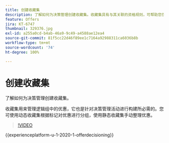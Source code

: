 ```yaml
---
title: 创建收藏集
description: 了解如何为决策管理创建收藏集。收藏集具有与其关联的资格规则，可帮助您仅向相关客户显示这些收藏集。
feature: Offers
jira: KT-6747
thumbnail: 329376.jpg
exl-id: a255a0cd-b4ab-46a9-9c49-a4588ae12ea4
source-git-commit: 81f5cc22d46f89ee1c7164a92988311ca6036b8b
workflow-type: tm+mt
source-wordcount: '74'
ht-degree: 100%

---
```


# 创建收藏集

了解如何为决策管理创建收藏集。

收藏集用来管理逻辑组中的优惠，它也是针对决策管理活动进行构建所必需的。您可使用动态收藏集根据标记对优惠进行分组，使用静态收藏集手动整理优惠。

>[!VIDEO](https://video.tv.adobe.com/v/329376?quality=12&learn=on)

{{experienceplatform-u-1-2020-1-offerdecisioning}}